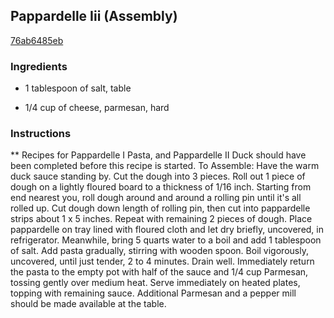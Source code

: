 ## Pappardelle Iii (Assembly)

[76ab6485eb](https://recipeland.com/recipe/v/pappardelle-iii-assembly-47659)

### Ingredients

 - 1 tablespoon of salt, table

 - 1/4 cup of cheese, parmesan, hard

### Instructions

** Recipes for Pappardelle I Pasta, and Pappardelle II Duck should have been completed before this recipe is started. To Assemble: Have the warm duck sauce standing by. Cut the dough into 3 pieces. Roll out 1 piece of dough on a lightly floured board to a thickness of 1/16 inch. Starting from end nearest you, roll dough around and around a rolling pin until it's all rolled up. Cut dough down length of rolling pin, then cut into pappardelle strips about 1 x 5 inches. Repeat with remaining 2 pieces of dough. Place pappardelle on tray lined with floured cloth and let dry briefly, uncovered, in refrigerator. Meanwhile, bring 5 quarts water to a boil and add 1 tablespoon of salt. Add pasta gradually, stirring with wooden spoon. Boil vigorously, uncovered, until just tender, 2 to 4 minutes. Drain well. Immediately return the pasta to the empty pot with half of the sauce and 1/4 cup Parmesan, tossing gently over medium heat. Serve immediately on heated plates, topping with remaining sauce. Additional Parmesan and a pepper mill should be made available at the table.